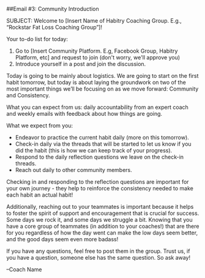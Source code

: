 ##Email #3: Community Introduction

SUBJECT: Welcome to [Insert Name of Habitry Coaching Group. E.g., “Rockstar Fat Loss Coaching Group”]!

Your to-do list for today:

1. Go to [Insert Community Platform. E.g, Facebook Group, Habitry Platform, etc] and request to join (don't worry, we'll approve you)
2. Introduce yourself in a post and join the discussion.

Today is going to be mainly about logistics. We are going to start on the first habit tomorrow, but today is about laying the groundwork on two of the most important things we’ll be focusing on as we move forward: Community and Consistency.

What you can expect from us: daily accountability from an expert coach and weekly emails with feedback about how things are going.

What we expect from you:
- Endeavor to practice the current habit daily (more on this tomorrow).
- Check-in daily via the threads that will be started to let us know if you did the habit (this is how we can keep track of your progress).
- Respond to the daily reflection questions we leave on the check-in threads.
- Reach out daily to other community members.

Checking in and responding to the reflection questions are important for your own journey - they help to reinforce the consistency needed to make each habit an actual habit! 

Additionally, reaching out to your teammates is important because it helps to foster the spirit of support and encouragement that is crucial for success. Some days we rock it, and some days we struggle a bit. Knowing that you have a core group of teammates (in addition to your coaches!) that are there for you regardless of how the day went can make the low days seem better, and the good days seem even more badass!
 
If you have any questions, feel free to post them in the group. Trust us, if you have a question, someone else has the same question. So ask away!

–Coach Name
